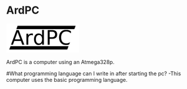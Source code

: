 # ArdPC
![alt][logo]

[logo]: https://raw.githubusercontent.com/nasOS-official/ArdPC/main/ardpc_logo.png "Logo"

ArdPC is a computer using an Atmega328p.

#What programming language can I write in after starting the pc?
-This computer uses the basic programming language.
